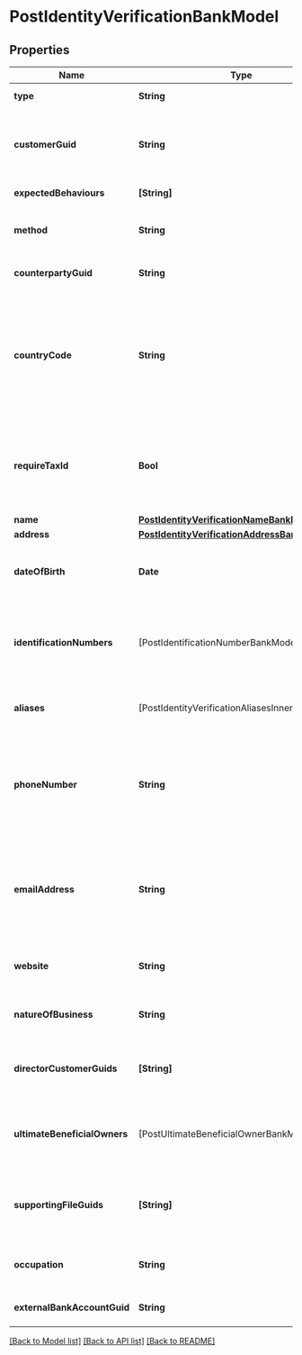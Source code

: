 # PostIdentityVerificationBankModel

## Properties
Name | Type | Description | Notes
------------ | ------------- | ------------- | -------------
**type** | **String** | The type of identity verification. | 
**customerGuid** | **String** | The customer&#39;s identifier. Required when type is kyc and method is attested_business_registration or type is kyc and method is attested_id_and_selfie. | [optional] 
**expectedBehaviours** | **[String]** | The optional expected behaviour to simulate. | [optional] 
**method** | **String** | The identity verification method. Required when type is counterparty, type is kyc, or type is bank_account. | [optional] 
**counterpartyGuid** | **String** | The counterparty&#39;s identifier. Required when type is counterparty. | [optional] 
**countryCode** | **String** | The ISO 3166 country 2-Alpha country the customer is being verified in. If not present, will default to the Bank&#39;s configured country code. Optional when type is kyc and method is id_and_selfie, type is kyc and method is tax_id_and_selfie, or type is kyc and method is business_registration. | [optional] 
**requireTaxId** | **Bool** | Whether the collection of the tax id is required during identity verification. This will default to SSN in USA and SIN in Canada. It&#39;s not used elsewhere. Optional when type is kyc and method is id_and_selfie. | [optional] [default to false]
**name** | [**PostIdentityVerificationNameBankModel**](PostIdentityVerificationNameBankModel.md) |  | [optional] 
**address** | [**PostIdentityVerificationAddressBankModel**](PostIdentityVerificationAddressBankModel.md) |  | [optional] 
**dateOfBirth** | **Date** | The customer&#39;s date of birth. Required when type is kyc and method is attested or type is kyc and method is attested_id_and_selfie. | [optional] 
**identificationNumbers** | [PostIdentificationNumberBankModel] | The customer&#39;s identification numbers. Required when type is kyc and method is attested, type is kyc and method is attested_business_registration, or type is kyc and method is attested_id_and_selfie. | [optional] 
**aliases** | [PostIdentityVerificationAliasesInnerBankModel] | The aliases of the customer. Optional when type is kyc and method is attested_business_registration. | [optional] 
**phoneNumber** | **String** | The customer&#39;s phone number. Required when type is kyc and method is attested_business_registration or type is kyc and method is attested_id_and_selfie. Optional when type is bank_account and method is attested_ownership. | [optional] 
**emailAddress** | **String** | The customer&#39;s email address. Required when type is kyc and method is attested_business_registration or type is kyc and method is attested_id_and_selfie. Optional when type is bank_account and method is attested_ownership. | [optional] 
**website** | **String** | The customer&#39;s website. Required when type is kyc and method is attested_business_registration. | [optional] 
**natureOfBusiness** | **String** | The customer&#39;s nature of business. Required when type is kyc and method is attested_business_registration. | [optional] 
**directorCustomerGuids** | **[String]** | The customer guids of the directors of the business Required when type is kyc and method is attested_business_registration. | [optional] 
**ultimateBeneficialOwners** | [PostUltimateBeneficialOwnerBankModel] | The ultimate beneficial owners of the business with 10% or more ownership Required when type is kyc and method is attested_business_registration. | [optional] 
**supportingFileGuids** | **[String]** | File guids supporting the verification Required when type is kyc and method is attested_business_registration or type is kyc and method is attested_id_and_selfie. | [optional] 
**occupation** | **String** | The customer&#39;s occupation. Optional when type is kyc and method is attested_id_and_selfie. | [optional] 
**externalBankAccountGuid** | **String** | The external bank account&#39;s identifier. Required when type is bank_account. | [optional] 

[[Back to Model list]](../README.md#documentation-for-models) [[Back to API list]](../README.md#documentation-for-api-endpoints) [[Back to README]](../README.md)


